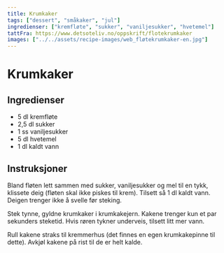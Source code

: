 ```yaml
---
title: Krumkaker
tags: ["dessert", "småkaker", "jul"]
ingredienser: ["kremfløte", "sukker", "vaniljesukker", "hvetemel"]
tattFra: https://www.detsoteliv.no/oppskrift/flotekrumkaker
images: ["../../assets/recipe-images/web_fløtekrumkaker-en.jpg"]
---
```


# Krumkaker

## Ingredienser

- 5 dl kremfløte
- 2,5 dl sukker
- 1 ss vaniljesukker
- 5 dl hvetemel
- 1 dl kaldt vann

## Instruksjoner

Bland fløten lett sammen med sukker, vaniljesukker og mel til en tykk, klissete deig (fløten skal ikke piskes til krem). Tilsett så 1 dl kaldt vann. Deigen trenger ikke å svelle før steking.

Stek tynne, gyldne krumkaker i krumkakejern. Kakene trenger kun et par sekunders steketid. Hvis røren tykner underveis, tilsett litt mer vann.

Rull kakene straks til kremmerhus (det finnes en egen krumkakepinne til dette). Avkjøl kakene på rist til de er helt kalde.
